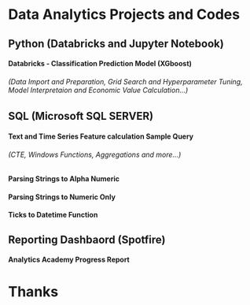 # Data Analytics Projects and Codes

##    Python (Databricks and Jupyter Notebook)

####  Databricks - Classification Prediction Model (XGboost)
######  (Data Import and Preparation, Grid Search and Hyperparameter Tuning, Model Interpretaion and Economic Value Calculation...)

##    SQL (Microsoft SQL SERVER)

####  Text and Time Series Feature calculation Sample Query
######  (CTE, Windows Functions, Aggregations and more...)
####  Parsing Strings to Alpha Numeric
####  Parsing Strings to Numeric Only
####  Ticks to Datetime Function

##    Reporting Dashbaord (Spotfire)

####  Analytics Academy Progress Report

# Thanks
